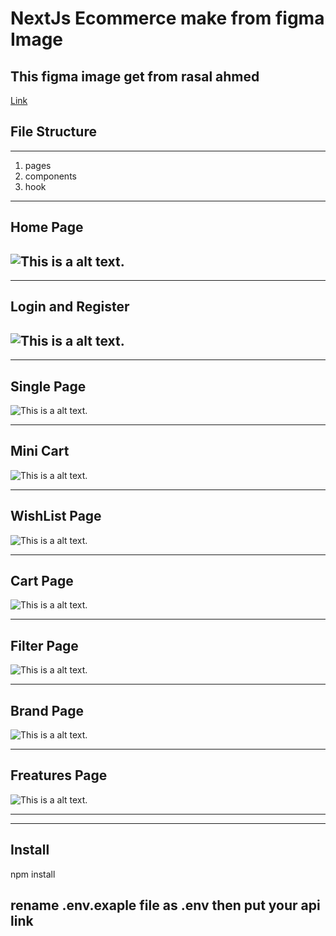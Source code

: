 # NextJs Ecommerce make from figma Image

## This figma image get from rasal ahmed

[Link](https://www.figma.com/file/dGnV13M0DEXrcPYbpzgsjL/Bengal-Shop?node-id=0%3A1)

## File Structure

---

1. pages
2. components
3. hook

---

## Home Page

## ![This is a alt text.](/public/home.jpg)

---

## Login and Register

## ![This is a alt text.](/public/login_register.png)

---

## Single Page

![This is a alt text.](/public/single_Page.png)

---

## Mini Cart

![This is a alt text.](/public/mini_cart.png)

---

## WishList Page

![This is a alt text.](/public/WishList_page.png)

---

## Cart Page

![This is a alt text.](/public/cart_page.png)

---

## Filter Page

![This is a alt text.](/public/filter.png)

---

## Brand Page

![This is a alt text.](/public/brand_page.png)

---

## Freatures Page

![This is a alt text.](/public/features_Page.png)

---

---

## Install

npm install

## rename .env.exaple file as .env then put your api link
